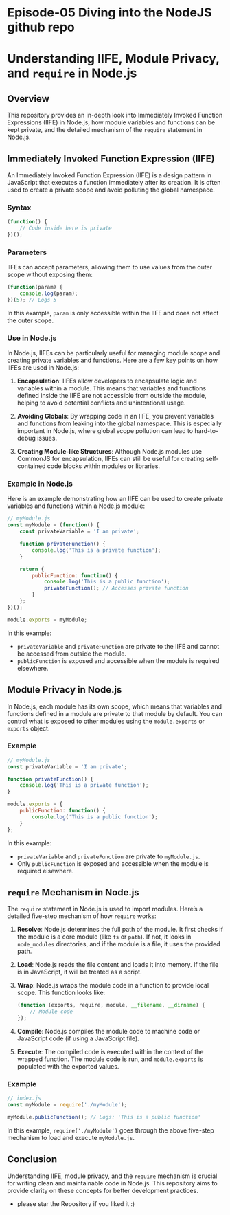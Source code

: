 # Episode-05  Diving into the NodeJS github repo

# Understanding IIFE, Module Privacy, and `require` in Node.js

## Overview

This repository provides an in-depth look into Immediately Invoked Function Expressions (IIFE) in Node.js, how module variables and functions can be kept private, and the detailed mechanism of the `require` statement in Node.js.

## Immediately Invoked Function Expression (IIFE)

An Immediately Invoked Function Expression (IIFE) is a design pattern in JavaScript that executes a function immediately after its creation. It is often used to create a private scope and avoid polluting the global namespace. 

### Syntax

```javascript
(function() {
    // Code inside here is private
})();
```

### Parameters

IIFEs can accept parameters, allowing them to use values from the outer scope without exposing them:

```javascript
(function(param) {
    console.log(param);
})(5); // Logs 5
```

In this example, `param` is only accessible within the IIFE and does not affect the outer scope.

### Use in Node.js

In Node.js, IIFEs can be particularly useful for managing module scope and creating private variables and functions. Here are a few key points on how IIFEs are used in Node.js:

1. **Encapsulation**: IIFEs allow developers to encapsulate logic and variables within a module. This means that variables and functions defined inside the IIFE are not accessible from outside the module, helping to avoid potential conflicts and unintentional usage.

2. **Avoiding Globals**: By wrapping code in an IIFE, you prevent variables and functions from leaking into the global namespace. This is especially important in Node.js, where global scope pollution can lead to hard-to-debug issues.

3. **Creating Module-like Structures**: Although Node.js modules use CommonJS for encapsulation, IIFEs can still be useful for creating self-contained code blocks within modules or libraries.

### Example in Node.js

Here is an example demonstrating how an IIFE can be used to create private variables and functions within a Node.js module:

```javascript
// myModule.js
const myModule = (function() {
    const privateVariable = 'I am private';

    function privateFunction() {
        console.log('This is a private function');
    }

    return {
        publicFunction: function() {
            console.log('This is a public function');
            privateFunction(); // Accesses private function
        }
    };
})();

module.exports = myModule;
```

In this example:
- `privateVariable` and `privateFunction` are private to the IIFE and cannot be accessed from outside the module.
- `publicFunction` is exposed and accessible when the module is required elsewhere.

## Module Privacy in Node.js

In Node.js, each module has its own scope, which means that variables and functions defined in a module are private to that module by default. You can control what is exposed to other modules using the `module.exports` or `exports` object.

### Example

```javascript
// myModule.js
const privateVariable = 'I am private';

function privateFunction() {
    console.log('This is a private function');
}

module.exports = {
    publicFunction: function() {
        console.log('This is a public function');
    }
};
```

In this example:
- `privateVariable` and `privateFunction` are private to `myModule.js`.
- Only `publicFunction` is exposed and accessible when the module is required elsewhere.

## `require` Mechanism in Node.js

The `require` statement in Node.js is used to import modules. Here’s a detailed five-step mechanism of how `require` works:

1. **Resolve**: Node.js determines the full path of the module. It first checks if the module is a core module (like `fs` or `path`). If not, it looks in `node_modules` directories, and if the module is a file, it uses the provided path.

2. **Load**: Node.js reads the file content and loads it into memory. If the file is in JavaScript, it will be treated as a script.

3. **Wrap**: Node.js wraps the module code in a function to provide local scope. This function looks like:

    ```javascript
    (function (exports, require, module, __filename, __dirname) {
        // Module code
    });
    ```

4. **Compile**: Node.js compiles the module code to machine code or JavaScript code (if using a JavaScript file).

5. **Execute**: The compiled code is executed within the context of the wrapped function. The module code is run, and `module.exports` is populated with the exported values.

### Example

```javascript
// index.js
const myModule = require('./myModule');

myModule.publicFunction(); // Logs: 'This is a public function'
```

In this example, `require('./myModule')` goes through the above five-step mechanism to load and execute `myModule.js`.

## Conclusion

Understanding IIFE, module privacy, and the `require` mechanism is crucial for writing clean and maintainable code in Node.js. This repository aims to provide clarity on these concepts for better development practices.

- please star the Repository if you liked it :)
